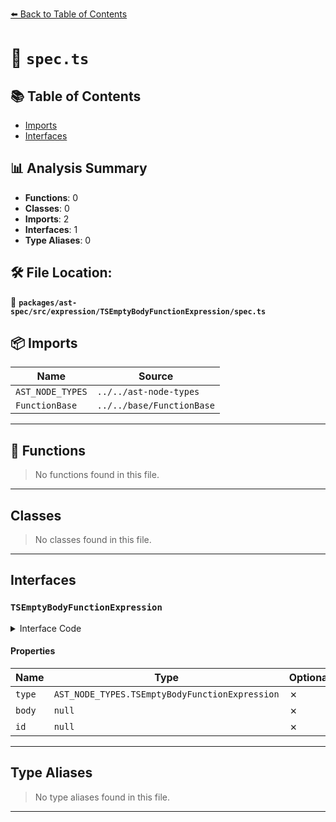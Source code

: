 [⬅️ Back to Table of Contents](../../../../../index.md)

# 📄 `spec.ts`

## 📚 Table of Contents

- [Imports](#imports)
- [Interfaces](#interfaces)

## 📊 Analysis Summary

- **Functions**: 0
- **Classes**: 0
- **Imports**: 2
- **Interfaces**: 1
- **Type Aliases**: 0

## 🛠️ File Location:
📂 **`packages/ast-spec/src/expression/TSEmptyBodyFunctionExpression/spec.ts`**

## 📦 Imports

| Name | Source |
|------|--------|
| `AST_NODE_TYPES` | `../../ast-node-types` |
| `FunctionBase` | `../../base/FunctionBase` |


---

## 🔧 Functions

> No functions found in this file.


---

## Classes

> No classes found in this file.


---

## Interfaces

### `TSEmptyBodyFunctionExpression`

<details><summary>Interface Code</summary>

```ts
export interface TSEmptyBodyFunctionExpression extends FunctionBase {
  type: AST_NODE_TYPES.TSEmptyBodyFunctionExpression;
  body: null;
  id: null;
}
```
</details>

#### Properties

| Name | Type | Optional | Description |
|------|------|----------|-------------|
| `type` | `AST_NODE_TYPES.TSEmptyBodyFunctionExpression` | ✗ |  |
| `body` | `null` | ✗ |  |
| `id` | `null` | ✗ |  |


---

## Type Aliases

> No type aliases found in this file.


---